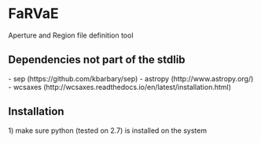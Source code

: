 # FaRVaE
Aperture and Region file definition tool

<h2>Dependencies not part of the stdlib</h2>
- sep (https://github.com/kbarbary/sep)
- astropy (http://www.astropy.org/)
- wcsaxes (http://wcsaxes.readthedocs.io/en/latest/installation.html)

<h2>Installation</h2>
1) make sure python (tested on 2.7) is installed on the system
